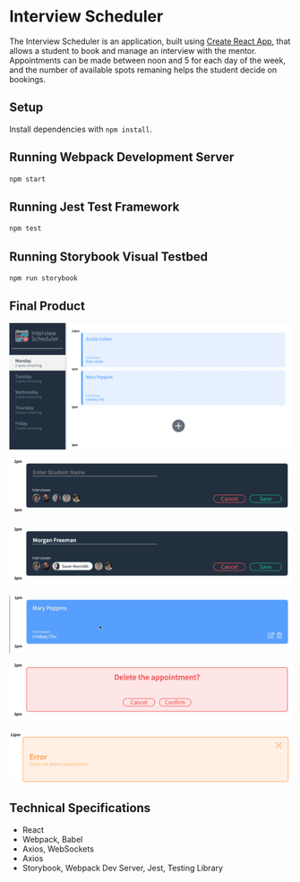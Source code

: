 # Interview Scheduler

The Interview Scheduler is an application,  built using [Create React App](https://create-react-app.dev/), that allows a student to book and manage an interview with the mentor. 
Appointments can be made between noon and 5 for each day of the week, and the number of available spots remaning helps the student decide on bookings.

## Setup

Install dependencies with `npm install`.

## Running Webpack Development Server

```sh
npm start
```

## Running Jest Test Framework

```sh
npm test
```

## Running Storybook Visual Testbed

```sh
npm run storybook
```
## Final Product
!["Screenshot of the day selected with spots remaining"](https://github.com/SonaVar/scheduler/blob/master/docs/Design%20of%20the%20day%20selected%20with%20spots%20remaining.png?raw=true)

!["Screenshot of the empty create appointment"](https://github.com/SonaVar/scheduler/blob/master/docs/Design%20of%20the%20empty%20create%20appointment.png?raw=true)

!["Screenshot of the create appointment with selected input"](https://github.com/SonaVar/scheduler/blob/master/docs/Design%20of%20the%20create%20appointment%20with%20selected%20input.png?raw=true)

!["Screenshot of show form"](https://github.com/SonaVar/scheduler/blob/master/docs/Design%20of%20show%20form.png?raw=true)

!["Screenshot of the confirmation message on delete"](https://github.com/SonaVar/scheduler/blob/master/docs/Design%20of%20the%20confirmation%20message%20on%20delete.png?raw=true)

!["Screenshot of the server Error message"](https://github.com/SonaVar/scheduler/blob/master/docs/Design%20of%20the%20server%20Error%20message.png?raw=true)

## Technical Specifications

* React
* Webpack, Babel
* Axios, WebSockets
* Axios
* Storybook, Webpack Dev Server, Jest, Testing Library

